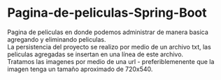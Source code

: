 # Pagina-de-peliculas-Spring-Boot
Pagina de peliculas en donde podemos administrar de manera basica agregando y eliminando peliculas.<br>
La persistencia del proyecto se realizo por medio de un archivo txt, las peliculas agregadas se insertan en una línea de este archivo.<br>
Tratamos las imagenes por medio de una url - preferiblemenente que la imagen tenga un tamaño aproximado de 720x540.
